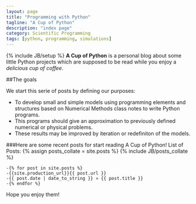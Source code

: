 ```yaml
---
layout: page
title: "Programming with Python"
tagline: "A Cup of Python"
description: "index page"
category: Scientific Programming
tags: [python, programming, simulations]
---
```

{% include JB/setup %}
**A Cup of Python** is a personal blog about some little Python projects which are supposed to be read while you enjoy a *delicious cup of coffee*. 

##The goals

We start this serie of posts by defining our purposes:

* To develop small and simple models using programming elements and structures based on Numerical Methods class notes to write Python programs. 
* This programs should give an approximation to previously defined numerical or physical problems.
* These results may be improved by iteration or redefiniton of the models.

###Here are some recent posts for start reading A Cup of Python!
List of Posts:
    {% assign posts_collate = site.posts %}
    {% include JB/posts_collate %}

    -{% for post in site.posts %}
    -{{site.production_url}}{{ post.url }}
    -{{ post.date | date_to_string }} » {{ post.title }}
    -{% endfor %} 
Hope you enjoy them!
